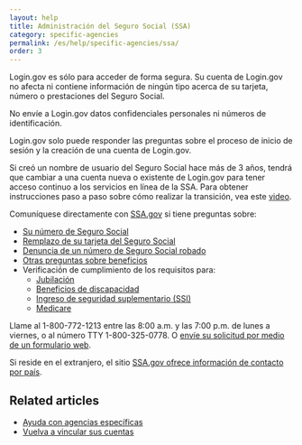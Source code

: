 ```yaml
---
layout: help
title: Administración del Seguro Social (SSA)
category: specific-agencies
permalink: /es/help/specific-agencies/ssa/
order: 3
---
```

Login.gov es sólo para acceder de forma segura. Su cuenta de Login.gov no afecta ni contiene información de ningún tipo acerca de su tarjeta, número o prestaciones del Seguro Social.

No envíe a Login.gov datos confidenciales personales ni números de identificación.

Login.gov solo puede responder las preguntas sobre el proceso de inicio de sesión y la creación de una cuenta de Login.gov.

Si creó un nombre de usuario del Seguro Social hace más de 3 años, tendrá que cambiar a una cuenta nueva o existente de Login.gov para tener acceso continuo a los servicios en línea de la SSA. Para obtener instrucciones paso a paso sobre cómo realizar la transición, vea este [video](https://www.youtube.com/watch?v=AMADyonYNTE).

Comuníquese directamente con [SSA.gov](https://www.ssa.gov/es) si tiene preguntas sobre:

* [Su número de Seguro Social](https://www.ssa.gov/employer/ssnv.htm)
* [Remplazo de su tarjeta del Seguro Social](https://www.ssa.gov/number-card/replace-card)
* [Denuncia de un número de Seguro Social robado](https://www.ssa.gov/number-card/report-stolen-number)
* [Otras preguntas sobre beneficios](https://faq.ssa.gov/en-US/)
* Verificación de cumplimiento de los requisitos para:
  * [Jubilación](https://www.ssa.gov/retirement)
  * [Beneficios de discapacidad](https://www.ssa.gov/benefits/disability/)
  * [Ingreso de seguridad suplementario (SSI)](https://www.ssa.gov/ssi)
  * [Medicare](https://www.ssa.gov/medicare)

Llame al 1-800-772-1213 entre las&nbsp;8:00 a.m. y las&nbsp;7:00 p.m. de lunes a viernes, o al número TTY 1-800-325-0778. O [envíe su solicitud por medio de un formulario web](https://secure.ssa.gov/emailus/).

Si reside en el extranjero, el sitio [SSA.gov ofrece información de contacto por país](https://www.ssa.gov/foreign/).

## Related articles

* [Ayuda con agencias específicas](/es/help/specific-agencies/overview/)
* [Vuelva a vincular sus cuentas](/es/help/manage-your-account/relink-your-accounts/)
